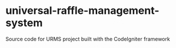 # universal-raffle-management-system
Source code for URMS project built with the CodeIgniter framework
